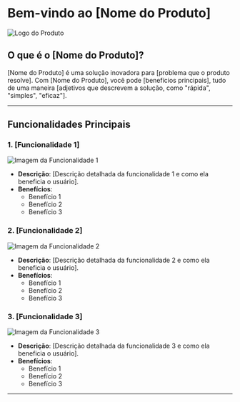 # Bem-vindo ao [Nome do Produto]

![Logo do Produto](link_para_o_logo.png)

## O que é o [Nome do Produto]?

[Nome do Produto] é uma solução inovadora para [problema que o produto resolve]. Com [Nome do Produto], você pode [benefícios principais], tudo de uma maneira [adjetivos que descrevem a solução, como "rápida", "simples", "eficaz"].

---

## Funcionalidades Principais

### 1. [Funcionalidade 1]
![Imagem da Funcionalidade 1](link_para_imagem_funcionalidade1.png)
- **Descrição**: [Descrição detalhada da funcionalidade 1 e como ela beneficia o usuário].
- **Benefícios**:
  - Benefício 1
  - Benefício 2
  - Benefício 3

### 2. [Funcionalidade 2]
![Imagem da Funcionalidade 2](link_para_imagem_funcionalidade2.png)
- **Descrição**: [Descrição detalhada da funcionalidade 2 e como ela beneficia o usuário].
- **Benefícios**:
  - Benefício 1
  - Benefício 2
  - Benefício 3

### 3. [Funcionalidade 3]
![Imagem da Funcionalidade 3](link_para_imagem_funcionalidade3.png)
- **Descrição**: [Descrição detalhada da funcionalidade 3 e como ela beneficia o usuário].
- **Benefícios**:
  - Benefício 1
  - Benefício 2
  - Benefício 3

---